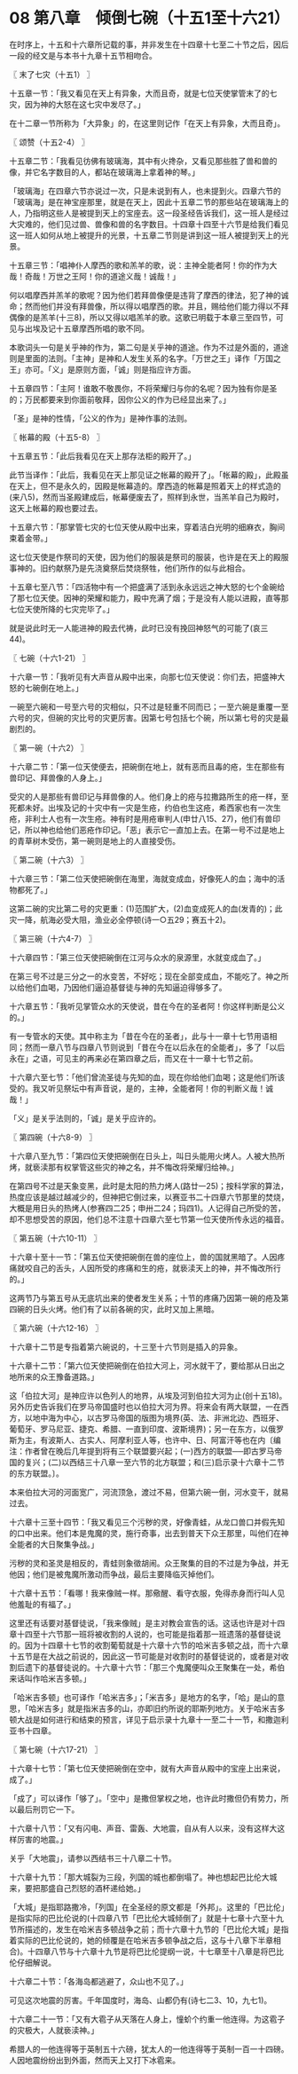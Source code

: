 # 08 第八章　倾倒七碗（十五1至十六21）


在时序上，十五和十六章所记载的事，并非发生在十四章十七至二十节之后，因后一段的经文是与本书十九章十五节相吻合。



〖 末了七灾（十五1） 〗

十五章一节：「我又看见在天上有异象，大而且奇，就是七位天使掌管末了的七灾，因为神的大怒在这七灾中发尽了。」

在十二章一节所称为「大异象」的，在这里则记作「在天上有异象，大而且奇」。



〖 颂赞（十五2-4） 〗

十五章二节：「我看见彷佛有玻璃海，其中有火搀杂，又看见那些胜了兽和兽的像，并它名字数目的人，都站在玻璃海上拿着神的琴。」

「玻璃海」在四章六节亦说过一次，只是未说到有人，也未提到火。四章六节的「玻璃海」是在神宝座那里，就是在天上，因此十五章二节的那些站在玻璃海上的人，乃指明这些人是被提到天上的宝座去。这一段圣经告诉我们，这一班人是经过大灾难的，他们见过兽、兽像和兽的名字数目。十四章十四至十六节是给我们看见这一班人如何从地上被提升的光景，十五章二节则是讲到这一班人被提到天上的光景。

十五章三节：「唱神仆人摩西的歌和羔羊的歌，说：主神全能者阿！你的作为大哉！奇哉！万世之王阿！你的道途义哉！诚哉！」

何以唱摩西并羔羊的歌呢？因为他们若拜兽像便是违背了摩西的律法，犯了神的诚命；然而他们并没有拜兽像，所以得以唱摩西的歌。并且，赐给他们能力得以不拜偶像的是羔羊(十三8)，所以又得以唱羔羊的歌。这歌已明载于本章三至四节，可见与出埃及记十五章摩西所唱的歌不同。

本歌词头一句是关乎神的作为，第二句是关乎神的道途。作为不过是外面的，道途则是里面的法则。「主神」是神和人发生关系的名字。「万世之王」译作「万国之王」亦可。「义」是原则方面，「诚」则是指应许方面。

十五章四节：「主阿！谁敢不敬畏你，不将荣耀归与你的名呢？因为独有你是圣的；万民都要来到你面前敬拜，因你公义的作为已经显出来了。」

「圣」是神的性情，「公义的作为」是神作事的法则。



〖 帐幕的殿（十五5-8） 〗

十五章五节：「此后我看见在天上那存法柜的殿开了。」

此节当译作：「此后，我看见在天上那见证之帐幕的殿开了」。「帐幕的殿」，此殿虽在天上，但不是永久的，因殿是帐幕造的。摩西造的帐幕是照着天上的样式造的(来八5)，然而当圣殿建成后，帐幕便废去了，照样到永世，当羔羊自己为殿时，这天上帐幕的殿也要过去。

十五章六节：「那掌管七灾的七位天使从殿中出来，穿着洁白光明的细麻衣，胸间束着金带。」

这七位天使是作祭司的天使，因为他们的服装是祭司的服装，也许是在天上的殿服事神的。旧约献祭乃是先浇奠祭后焚烧祭牲，他们所作的似与此相合。

十五章七至八节：「四活物中有一个把盛满了活到永永远远之神大怒的七个金碗给了那七位天使。因神的荣耀和能力，殿中充满了烟；于是没有人能以进殿，直等那七位天使所降的七灾完毕了。」

就是说此时无一人能进神的殿去代祷，此时已没有挽回神怒气的可能了(哀三44)。



〖 七碗（十六1-21） 〗

十六章一节：「我听见有大声音从殿中出来，向那七位天使说：你们去，把盛神大怒的七碗倒在地上。」

一碗至六碗和一号至六号的灾相似，只不过是轻重不同而已；一至六碗是重覆一至六号的灾，但碗的灾比号的灾更厉害。因第七号包括七个碗，所以第七号的灾是最剧烈的。



〖 第一碗（十六2） 〗

十六章二节：「第一位天使便去，把碗倒在地上，就有恶而且毒的疮，生在那些有兽印记、拜兽像的人身上。」

受灾的人是那些有兽印记与拜兽像的人。他们身上的疮与拉撒路所生的疮一样，至死都未好。出埃及记的十灾中有一灾是生疮，约伯也生这疮，希西家也有一次生疮，非利士人也有一次生疮。神有时是用疮审判人(申廿八15、27)，他们有兽印记，所以神也给他们恶疮作印记。「恶」表示它一直加上去。在第一号不过是地上的青草树木受伤，第一碗则是地上的人直接受伤。



〖 第二碗（十六3） 〗

十六章三节：「第二位天使把碗倒在海里，海就变成血，好像死人的血；海中的活物都死了。」

这第二碗的灾比第二号的灾更重：(1)范围扩大，(2)血变成死人的血(发青的)；此灾一降，航海必受大阻，渔业必全停顿(诗一○五29；赛五十2)。



〖 第三碗（十六4-7） 〗

十六章四节：「第三位天使把碗倒在江河与众水的泉源里，水就变成血了。」

在第三号不过是三分之一的水变苦，不好吃；现在全部变成血，不能吃了。神之所以给他们血喝，乃因他们逼迫基督徒与神的先知逼迫得够多了。

十六章五节：「我听见掌管众水的天使说，昔在今在的圣者阿！你这样判断是公义的。」

有一专管水的天使。其中称主为「昔在今在的圣者」，此与十一章十七节用语相同；然而一章八节与四章八节则说到「昔在今在以后永在的全能者」，多了「以后永在」之语，可见主的再来必在第四章之后，而又在十一章十七节之前。

十六章六至七节：「他们曾流圣徒与先知的血，现在你给他们血喝；这是他们所该受的。我又听见祭坛中有声音说，是的，主神，全能者阿！你的判断义哉！诚哉！」

「义」是关乎法则的，「诚」是关乎应许的。



〖 第四碗（十六8-9） 〗

十六章八至九节：「第四位天使把碗倒在日头上，叫日头能用火烤人。人被大热所烤，就亵渎那有权掌管这些灾的神之名，并不悔改将荣耀归给神。」

在第四号不过是天象变黑，此时是太阳的热力烤人(路廿一25)；按科学家的算法，热度应该是越过越减少的，但神把它倒过来，以赛亚书二十四章六节那里的焚烧，大概是用日头的热烤人(参赛四二25；申卅二24；玛四1)。人记得自己所受的苦，却不思想受苦的原因，他们总不注意十四章六至七节第一位天使所传永远的福音。



〖 第五碗（十六10-11） 〗

十六章十至十一节：「第五位天使把碗倒在兽的座位上，兽的国就黑暗了。人因疼痛就咬自己的舌头，人因所受的疼痛和生的疮，就亵渎天上的神，并不悔改所行的。」

这两节乃与第五号从无底坑出来的使者发生关系；十节的疼痛乃因第一碗的疮及第四碗的日头火烤。他们有了以前各碗的灾，此时又加上黑暗。



〖 第六碗（十六12-16） 〗

十六章十二节是专指着第六碗说的，十三至十六节则是插入的异象。

十六章十二节：「第六位天使把碗倒在伯拉大河上，河水就干了，要给那从日出之地所来的众王豫备道路。」

这「伯拉大河」是神应许以色列人的地界，从埃及河到伯拉大河为止(创十五18)。另外历史告诉我们在罗马帝国盛时也以伯拉大河为界。将来会有两大联盟，一在西方，以地中海为中心，以古罗马帝国的版图为境界(英、法、非洲北边、西班牙、葡萄牙、罗马尼亚、捷克、希腊、一直到印度、波斯境界)；另一在东方，以俄罗斯为主，有波斯人、古实人、阿摩利亚人等，也许中、日、阿富汗等也在内〔编注：作者曾在晚后几年提到将有三个联盟要兴起；(一)西方的联盟──即古罗马帝国的复兴；(二)以西结三十八章一至六节的北方联盟；和(三)启示录十六章十二节的东方联盟。〕。

本来伯拉大河的河面宽广，河流顶急，渡过不易，但第六碗一倒，河水变干，就易过去。

十六章十三至十四节：「我又看见三个污秽的灵，好像青蛙，从龙口兽口并假先知的口中出来。他们本是鬼魔的灵，施行奇事，出去到普天下众王那里，叫他们在神全能者的大日聚集争战。」

污秽的灵和圣灵是相反的，青蛙则象徵胡闹。众王聚集的目的不过是为争战，并无他因；他们是被鬼魔所激动而争战，最后主要降临灭掉他们。

十六章十五节：「看哪！我来像贼一样。那儆醒、看守衣服，免得赤身而行叫人见他羞耻的有福了。」

这里还有话要对基督徒说，「我来像贼」是主对教会宣告的话。这话也许是对十四章十四至十六节那一班将被收割的人说的，也可能是指着那一班遗落的基督徒说的。因为十四章十七节的收割葡萄就是十六章十六节的哈米吉多顿之战，而十六章十五节是在大战之前说的，因此这一节可能是对收割时的基督徒说的，或者是对收割后遗下的基督徒说的。十六章十六节：「那三个鬼魔便叫众王聚集在一处，希伯来话叫作哈米吉多顿。」

「哈米吉多顿」也可译作「哈米吉多」；「米吉多」是地方的名字，「哈」是山的意思，「哈米吉多」就是指米吉多的山，亦即旧约所说的耶斯列地方。关于哈米吉多顿大战是如何进行和结束的预言，详见于启示录十九章十一至二十一节，和撒迦利亚书十四章。



〖 第七碗（十六17-21） 〗

十六章十七节：「第七位天使把碗倒在空中，就有大声音从殿中的宝座上出来说，成了。」

「成了」可以译作「够了」。「空中」是撒但掌权之地，也许此时撒但仍有势力，所以最后刑罚它一下。

十六章十八节：「又有闪电、声音、雷轰、大地震，自从有人以来，没有这样大这样厉害的地震。」

关乎「大地震」，请参以西结书三十八章二十节。

十六章十九节：「那大城裂为三段，列国的城也都倒塌了。神也想起巴比伦大城来，要把那盛自己烈怒的酒杯递给她。」

「大城」是指耶路撒冷，「列国」在全圣经的原文都是「外邦」。这里的「巴比伦」是指实际的巴比伦说的(十四章八节「巴比伦大城倾倒了」就是十七章十六至十九节所描述的，发生在哈米吉多顿战争之前；而十六章十九节的「巴比伦大城」是指着实际的巴比伦说的，她的倾覆是在哈米吉多顿争战之后，这与十八章下半章相合)。十四章八节与十六章十九节是将巴比伦提纲一说，十七章至十八章是将巴比伦仔细解说。

十六章二十节：「各海岛都逃避了，众山也不见了。」

可见这次地震的厉害。千年国度时，海岛、山都仍有(诗七二3、10，九七1)。

十六章二十一节：「又有大雹子从天落在人身上，憧蚧个约重一他连得。为这雹子的灾极大，人就亵渎神。」

希腊人的一他连得等于英制五十六磅，犹太人的一他连得等于英制一百一十四磅。人因地震纷纷出到外面，然而天上又打下冰雹来。

